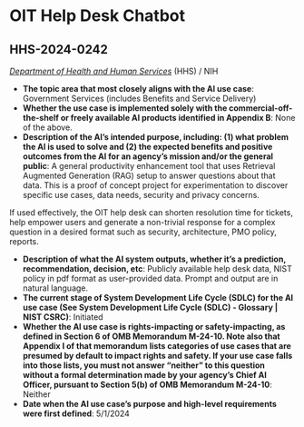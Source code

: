 # OIT Help Desk Chatbot
## HHS-2024-0242
_[Department of Health and Human Services](<../3_agency/Department of Health and Human Services.md>)_ (HHS) / NIH


+ **The topic area that most closely aligns with the AI use case**: Government Services (includes Benefits and Service Delivery)
+ **Whether the use case is implemented solely with the commercial-off-the-shelf or freely available AI products identified in Appendix B**: None of the above.
+ **Description of the AI’s intended purpose, including: (1) what problem the AI is used to solve and (2) the expected benefits and positive outcomes from the AI for an agency’s mission and/or the general public**: A general productivity enhancement tool that uses Retrieval Augmented Generation (RAG) setup to answer questions about that data. This is a proof of concept project for experimentation to discover specific use cases, data needs, security and privacy concerns.

If used effectively, the OIT help desk can shorten resolution time for tickets, help empower users and  generate a non-trivial response for a complex question in a desired format such as security, architecture, PMO policy, reports.
+ **Description of what the AI system outputs, whether it’s a prediction, recommendation, decision, etc**: Publicly available help desk data, NIST policy in pdf format as user-provided data. Prompt and output are in natural language.
+ **The current stage of System Development Life Cycle (SDLC) for the AI use case (See System Development Life Cycle (SDLC) - Glossary | NIST CSRC)**: Initiated
+ **Whether the AI use case is rights-impacting or safety-impacting, as defined in Section 6 of OMB Memorandum M-24-10. Note also that Appendix I of that memorandum lists categories of use cases that are presumed by default to impact rights and safety. If your use case falls into those lists, you must not answer “neither” to this question without a formal determination made by your agency’s Chief AI Officer, pursuant to Section 5(b) of OMB Memorandum M-24-10**: Neither
+ **Date when the AI use case’s purpose and high-level requirements were first defined**: 5/1/2024